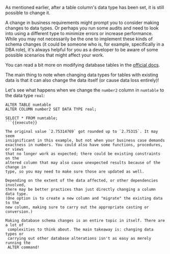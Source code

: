 As mentioned earlier, after a table column's data type has been set, it is 
still possible to change it.  

A change in business requirements might prompt you to consider making changes 
to data types. Or perhaps you run some audits and need to look into using a 
different type to minimize errors or increase performance. While you may not 
necessarily be the one to implement these kinds of schema changes (it could 
be someone who is, for example, specifically in a DBA role), it's always 
helpful for you as a developer to be aware of some possible scenarios that 
might affect your work.

You can read a bit more on modifying database tables in the [official docs](https://www.postgresql.org/docs/current/ddl-alter.html).

The main thing to note when changing data types for tables with existing data 
is that it can also change the data itself (or cause data loss entirely)!

Let's see what happens when we change the `number2` column in `numtable` to the
 data type `real`:

```
ALTER TABLE numtable
ALTER COLUMN number2 SET DATA TYPE real;

SELECT * FROM numtable;
```{{execute}}

The original value `2.75314769` got rounded up to `2.75315`. It may seem 
insignificant in this example, but not when your business case demands 
exactness in numbers. You could also have some functions, procedures, or views 
that no longer work as expected; there could be existing constraints on the 
altered column that may also cause unexpected results because of the change in 
type, so you may need to make sure those are updated as well.

Depending on the extent of the data affected, or other dependencies involved, 
there may be better practices than just directly changing a column data type. 
(One option is to create a new column and "migrate" the existing data to the 
new column, making sure to carry out the appropriate casting or conversion.)

Making database schema changes is an entire topic in itself. There are a lot of
 complexities to think about. The main takeaway is: changing data types or 
 carrying out other database alterations isn't as easy as merely running the 
 ALTER command! 
